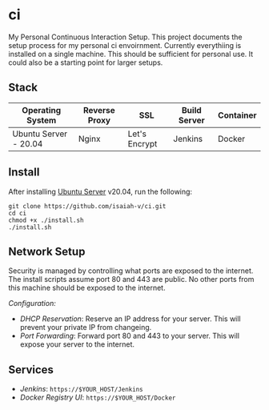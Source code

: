 # ci
My Personal Continuous Interaction Setup. This project documents the setup process for my personal ci envoirnment. Currently everythiing is installed on a single machine. This should be sufficient for personal use. It could also be a starting point for larger setups.

## Stack
| Operating System      | Reverse Proxy | SSL           | Build Server | Container |
|-----------------------|---------------|---------------|--------------|-----------|
| Ubuntu Server - 20.04 | Nginx         | Let's Encrypt | Jenkins      | Docker    |

## Install
After installing [Ubuntu Server](https://ubuntu.com/server) v20.04, run the following:
```
git clone https://github.com/isaiah-v/ci.git
cd ci
chmod +x ./install.sh
./install.sh
```
## Network Setup
Security is managed by controlling what ports are exposed to the internet. The install scripts assume port 80 and 443 are public. No other ports from this machine should be exposed to the internet.

*Configuration:*
 * _DHCP Reservation_: Reserve an IP address for your server. This will prevent your private IP from changeing.
 * _Port Forwarding_: Forward port 80 and 443 to your server. This will expose your server to the internet.

## Services
 * _Jenkins_: `https://$YOUR_HOST/Jenkins`
 * _Docker Registry UI_: `https://$YOUR_HOST/Docker`
